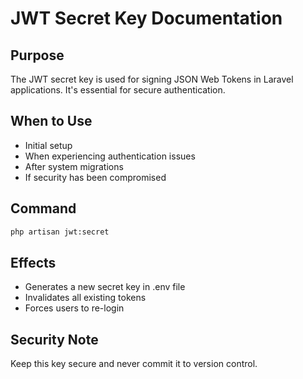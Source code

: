 # JWT Secret Key Documentation

## Purpose
The JWT secret key is used for signing JSON Web Tokens in Laravel applications. It's essential for secure authentication.

## When to Use
- Initial setup
- When experiencing authentication issues
- After system migrations
- If security has been compromised

## Command
```bash
php artisan jwt:secret
```

## Effects
- Generates a new secret key in .env file
- Invalidates all existing tokens
- Forces users to re-login

## Security Note
Keep this key secure and never commit it to version control.
